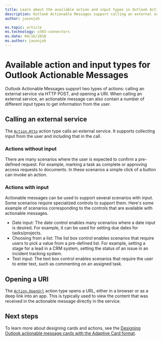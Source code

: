 ```yaml
---
title: Learn about the available action and input types in Outlook Actionable Messages | Microsoft Docs
description: Outlook Actionable Messages support calling an external service with optional user input and opening a URI. Learn more about the available types.
author: jasonjoh

ms.topic: article
ms.technology: o365-connectors
ms.date: 04/16/2018
ms.author: jasonjoh
---
```

# Available action and input types for Outlook Actionable Messages

Outlook Actionable Messages support two types of actions: calling an external service via HTTP POST, and opening a URI. When calling an external service, an actionable message can also contain a number of different input types to get information from the user.

## Calling an external service

The [`Action.Http`](adaptive-card.md#actionhttp) action type calls an external service. It supports collecting input from the user and including that in the call.

### Actions without input

There are many scenarios where the user is expected to confirm a pre-defined request. For example, marking a task as complete or approving access requests to documents. In these scenarios a simple click of a button can invoke an action.

### Actions with input

Actionable messages can be used to support several scenarios with input. Some scenarios require specialized controls to support them. Here's some example of scenarios corresponding to the controls that are available with actionable messages.

- Date input: The date control enables many scenarios where a date input is desired. For example, it can be used for setting due dates for tasks/projects.
- Choosing from a list: The list box control enables scenarios that require users to pick a value from a pre-defined list. For example, setting a stage for a lead in a CRM system, setting the status of an issue in an incident tracking system.
- Text input: The text box control enables scenarios that require the user to enter text, such as commenting on an assigned task.

## Opening a URI

The [`Action.OpenUrl`](/adaptive-cards/create/cardschema.md#schema-action.openurl) action type opens a URL, either in a browser or as a deep link into an app. This is typically used to view the content that was received in the actionable message directly in the service.

## Next steps

To learn more about designing cards and actions, see the [Designing Outlook actionable message cards with the Adaptive Card format](adaptive-card.md).
